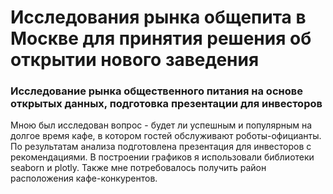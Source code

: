 # Исследования рынка общепита в Москве для принятия решения об открытии нового заведения
### Исследование рынка общественного питания на основе открытых данных, подготовка презентации для инвесторов

Мною был исследован вопрос - будет ли успешным и популярным на долгое время кафе, в
котором гостей обслуживают роботы-официанты. По результатам анализа подготовлена
презентация для инвесторов с рекомендациями. В построении графиков я использовали
библиотеки seaborn и plotly. Также мне потребовалось получить район расположения
кафе-конкурентов.